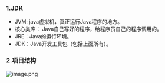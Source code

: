 <a name="Qjz6d"></a>
### 1.JDK
- JVM: java虚拟机，真正运行Java程序的地方。
- 核心类库： Java自己写好的程序，给程序员自己的程序调用的。
- JRE：Java的运行环境。
- JDK：Java开发工具包（包括上面所有）。
<a name="d0k0s"></a>
### 2.项目结构
![image.png](https://cdn.nlark.com/yuque/0/2022/png/27138421/1648479489406-c74e911a-1928-4fb1-a122-8bafefdbf6f0.png#clientId=ube2b1800-d921-4&crop=0&crop=0&crop=1&crop=1&from=paste&id=u95d54623&margin=%5Bobject%20Object%5D&name=image.png&originHeight=541&originWidth=1350&originalType=url&ratio=1&rotation=0&showTitle=false&size=160351&status=done&style=none&taskId=uf3efa4a9-7996-4395-b694-c907ea5fb3a&title=)
